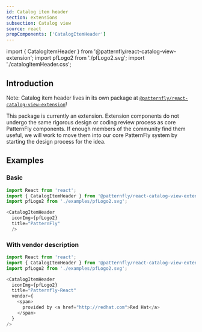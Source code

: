 ```yaml
---
id: Catalog item header
section: extensions
subsection: Catalog view
source: react
propComponents: ['CatalogItemHeader']
---
```


import { CatalogItemHeader } from '@patternfly/react-catalog-view-extension';
import pfLogo2 from './pfLogo2.svg';
import './catalogItemHeader.css';

## Introduction
Note: Catalog item header lives in its own package at [`@patternfly/react-catalog-view-extension`](https://www.npmjs.com/package/@patternfly/react-catalog-view-extension)!

This package is currently an extension. Extension components do not undergo the same rigorous design or coding review process as core PatternFly components. If enough members of the community find them useful, we will work to move them into our core PatternFly system by starting the design process for the idea.

## Examples
### Basic
```js
import React from 'react';
import { CatalogItemHeader } from '@patternfly/react-catalog-view-extension';
import pfLogo2 from './examples/pfLogo2.svg';

<CatalogItemHeader
  iconImg={pfLogo2}
  title="PatternFly"
  />
```

### With vendor description
```js
import React from 'react';
import { CatalogItemHeader } from '@patternfly/react-catalog-view-extension';
import pfLogo2 from './examples/pfLogo2.svg';

<CatalogItemHeader
  iconImg={pfLogo2}
  title="Patternfly-React"
  vendor={
    <span>
      provided by <a href="http://redhat.com">Red Hat</a>
    </span>
  }
/>
```
